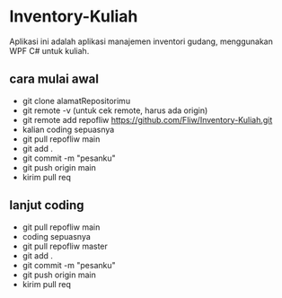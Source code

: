 # Inventory-Kuliah
Aplikasi ini adalah aplikasi manajemen inventori gudang, menggunakan WPF C# untuk kuliah.

## cara mulai awal
- git clone alamatRepositorimu
- git remote -v (untuk cek remote, harus ada origin)
- git remote add repofliw https://github.com/Fliw/Inventory-Kuliah.git
- kalian coding sepuasnya
- git pull repofliw main
- git add .
- git commit -m "pesanku"
- git push origin main
- kirim pull req

## lanjut coding
- git pull repofliw main
- coding sepuasnya
- git pull repofliw master
- git add .
- git commit -m "pesanku"
- git push origin main
- kirim pull req